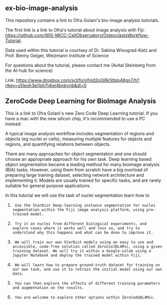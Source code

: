 ## ex-bio-image-analysis
This repository contains a link to Ofra Golani's bio-image analysis tutorials.

The first link is a link to Ofra's tutorial about image analysis with Fiji:
https://github.com/WIS-MICC-CellObservatory/OsteoclastsWorkflow-Tutorial.

Data used within this tutorial is courtsey of Dr. Sabina Winograd-Katz and Prof. Benny Geiger, Weizmann Institute of Science


For questions about the tutorial, please contact me (Avital Steinberg from the AI-hub for science)

Link: https://www.dropbox.com/scl/fo/ofnld2p0i8k5tbip48gn7/h?rlkey=s5leoh3ei1ph7i4iej4bnbynb&dl=0
 
## ZeroCode Deep Learning for BioImage Analysis

This is a link to Ofra Golani's new Zero Code Deep Learning tutorial. If you have a mac with the new silicon chip, it's recommended to use a PC instead:
 
A typical image analysis workflow includes segmentation of regions and objects (eg nuclei or cells), measuring multiple features for objects and regions, and quantifying relations between objects.

There are many approaches for object segmentation and one should choose an appropriate approach for his own task. Deep learning based object segmentation became a leading method for many bioimage analysis (BIA) tasks. However, using them from scratch have a big overload of preparing large training dataset, selecting network architecture and implementing it. Models are usually trained for specific tasks, and are rarely suitable for general purpose applications.

In this tutorial we will use the task of nuclei segmentation learn how to 

1)      Use the StarDist Deep-learning instance segmentation for nuclei segmentation within the Fiji image analysis platform, using pre-trained model.

2)      Try it on nuclei from different biological experiments, and explore cases where it works well and less so, and try to understand why this happens and what can be done to improve it.

3)      We will train our own StarDist models using an easy to use and accessible, code-free solution called ZeroCostDL4Mic, using a given training dataset. We will try it within a Google-colab using a Jupyter Notebook and deploy the trained model within Fiji.

4)      We will learn how to prepare ground-truth dataset for training on our own task, and use it to retrain the initial model using our own data.

5)      You can then explore the effects of different training parameters and augmentation on the results.

6)      You are welcome to explore other options within ZeroCodeDL4Mic.
